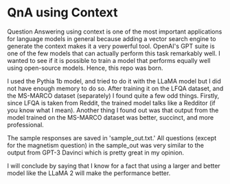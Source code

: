# QnA using Context 

Question Answering using context is one of the most important applications for language models in general because adding a vector search engine to generate the context makes it a very powerful tool. OpenAI's GPT suite is one of the few models that can actually perform this task remarkably well. I wanted to see if it is possible to train a model that performs equally well using open-source models. Hence, this repo was born. 

I used the Pythia 1b model, and tried to do it with the LLaMA model but I did not have enough memory to do so. After training it on the LFQA dataset, and the MS-MARCO dataset (separately) I found quite a few odd things. Firstly, since LFQA is taken from Reddit, the trained model talks like a Redditor (if you know what I mean). Another thing I found out was that output from the model trained on the MS-MARCO dataset was better, succinct, and more professional. 

The sample responses are saved in 'sample_out.txt.' All questions (except for the magnetism question) in the sample_out was very similar to the output from GPT-3 Davinci which is pretty great in my opinion.

I will conclude by saying that I know for a fact that using a larger and better model like the LLaMA 2 will make the performance better. 